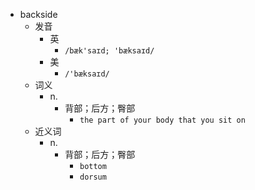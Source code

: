 - backside
  - 发音
    - 英
      - `/bæk'saɪd; 'bæksaɪd/`
    - 美
      - `/'bæksaɪd/`
  - 词义
    - n.
      - 背部；后方；臀部
        - `the part of your body that you sit on`
  - 近义词
    - n.
      - 背部；后方；臀部
        - `bottom`
        - `dorsum`
